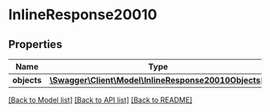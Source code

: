 # InlineResponse20010

## Properties
Name | Type | Description | Notes
------------ | ------------- | ------------- | -------------
**objects** | [**\Swagger\Client\Model\InlineResponse20010Objects[]**](InlineResponse20010Objects.md) |  | [optional] 

[[Back to Model list]](../../README.md#documentation-for-models) [[Back to API list]](../../README.md#documentation-for-api-endpoints) [[Back to README]](../../README.md)

